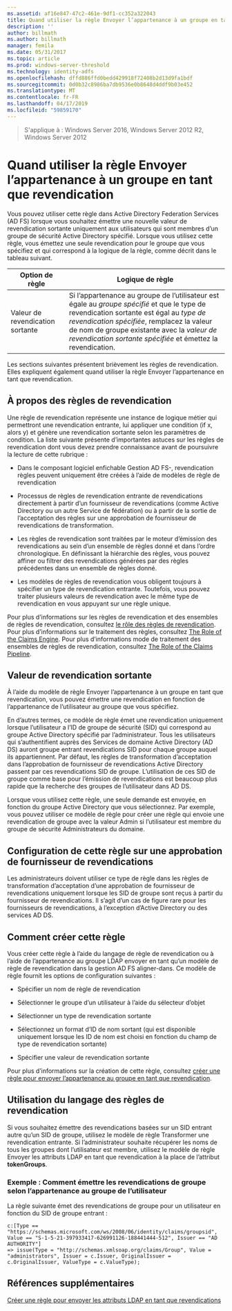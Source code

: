 ```yaml
---
ms.assetid: af16e847-47c2-461e-9df1-cc352a322043
title: Quand utiliser la règle Envoyer l’appartenance à un groupe en tant que revendication
description: ''
author: billmath
ms.author: billmath
manager: femila
ms.date: 05/31/2017
ms.topic: article
ms.prod: windows-server-threshold
ms.technology: identity-adfs
ms.openlocfilehash: dffd886ffd0bedd429918f72408b2d13d9fa1bdf
ms.sourcegitcommit: 0d0b32c8986ba7db9536e0b8648d4ddf9b03e452
ms.translationtype: MT
ms.contentlocale: fr-FR
ms.lasthandoff: 04/17/2019
ms.locfileid: "59859170"
---
```

>S'applique à : Windows Server 2016, Windows Server 2012 R2, Windows Server 2012

# <a name="when-to-use-a-send-group-membership-as-a-claim-rule"></a>Quand utiliser la règle Envoyer l’appartenance à un groupe en tant que revendication
Vous pouvez utiliser cette règle dans Active Directory Federation Services \(AD FS\) lorsque vous souhaitez émettre une nouvelle valeur de revendication sortante uniquement aux utilisateurs qui sont membres d’un groupe de sécurité Active Directory spécifié. Lorsque vous utilisez cette règle, vous émettez une seule revendication pour le groupe que vous spécifiez et qui correspond à la logique de la règle, comme décrit dans le tableau suivant.  
  
|Option de règle|Logique de règle|  
|---------------|--------------|  
|Valeur de revendication sortante|Si l’appartenance au groupe de l’utilisateur est égale au *groupe spécifié* et que le type de revendication sortante est égal au *type de revendication spécifiée*, remplacez la valeur de nom de groupe existante avec la *valeur de revendication sortante spécifiée* et émettez la revendication.|  
  
Les sections suivantes présentent brièvement les règles de revendication. Elles expliquent également quand utiliser la règle Envoyer l’appartenance en tant que revendication.  
  
## <a name="about-claim-rules"></a>À propos des règles de revendication  
Une règle de revendication représente une instance de logique métier qui permettront une revendication entrante, lui appliquer une condition \(if x, alors y\) et génère une revendication sortante selon les paramètres de condition. La liste suivante présente d’importantes astuces sur les règles de revendication dont vous devez prendre connaissance avant de poursuivre la lecture de cette rubrique :  
  
-   Dans le composant logiciel enfichable Gestion AD FS\-, revendication règles peuvent uniquement être créées à l’aide de modèles de règle de revendication  
  
-   Processus de règles de revendication entrante de revendications directement à partir d’un fournisseur de revendications \(comme Active Directory ou un autre Service de fédération\) ou à partir de la sortie de l’acceptation des règles sur une approbation de fournisseur de revendications de transformation.  
  
-   Les règles de revendication sont traitées par le moteur d’émission des revendications au sein d’un ensemble de règles donné et dans l’ordre chronologique. En définissant la hiérarchie des règles, vous pouvez affiner ou filtrer des revendications générées par des règles précédentes dans un ensemble de règles donné.  
  
-   Les modèles de règles de revendication vous obligent toujours à spécifier un type de revendication entrante. Toutefois, vous pouvez traiter plusieurs valeurs de revendication avec le même type de revendication en vous appuyant sur une règle unique.  
  
Pour plus d’informations sur les règles de revendication et des ensembles de règles de revendication, consultez [le rôle des règles de revendication](The-Role-of-Claim-Rules.md). Pour plus d’informations sur le traitement des règles, consultez [The Role of the Claims Engine](The-Role-of-the-Claims-Engine.md). Pour plus d’informations mode de traitement des ensembles de règles de revendication, consultez [The Role of the Claims Pipeline](The-Role-of-the-Claims-Pipeline.md).  
  
## <a name="outgoing-claim-value"></a>Valeur de revendication sortante  
À l’aide du modèle de règle Envoyer l’appartenance à un groupe en tant que revendication, vous pouvez émettre une revendication en fonction de l’appartenance de l’utilisateur au groupe que vous spécifiez.  
  
En d’autres termes, ce modèle de règle émet une revendication uniquement lorsque l’utilisateur a l’ID de groupe de sécurité \(SID\) qui correspond au groupe Active Directory spécifié par l’administrateur. Tous les utilisateurs qui s’authentifient auprès des Services de domaine Active Directory \(AD DS\) auront groupe entrant revendications SID pour chaque groupe auquel ils appartiennent. Par défaut, les règles de transformation d’acceptation dans l’approbation de fournisseur de revendications Active Directory passent par ces revendications SID de groupe. L’utilisation de ces SID de groupe comme base pour l’émission de revendications est beaucoup plus rapide que la recherche des groupes de l’utilisateur dans AD DS.  
  
Lorsque vous utilisez cette règle, une seule demande est envoyée, en fonction du groupe Active Directory que vous sélectionnez. Par exemple, vous pouvez utiliser ce modèle de règle pour créer une règle qui envoie une revendication de groupe avec la valeur Admin si l’utilisateur est membre du groupe de sécurité Administrateurs du domaine.  
  
## <a name="configuring-this-rule-on-a-claims-provider-trust"></a>Configuration de cette règle sur une approbation de fournisseur de revendications  
Les administrateurs doivent utiliser ce type de règle dans les règles de transformation d’acceptation d’une approbation de fournisseur de revendications uniquement lorsque les SID de groupe sont reçus à partir du fournisseur de revendications. Il s’agit d’un cas de figure rare pour les fournisseurs de revendications, à l’exception d’Active Directory ou des services AD DS.  
  
## <a name="how-to-create-this-rule"></a>Comment créer cette règle  
Vous créer cette règle à l’aide du langage de règle de revendication ou à l’aide de l’appartenance au groupe LDAP envoyer en tant qu’un modèle de règle de revendication dans la gestion AD FS aligner\-dans. Ce modèle de règle fournit les options de configuration suivantes :  
  
-   Spécifier un nom de règle de revendication  
  
-   Sélectionner le groupe d’un utilisateur à l’aide du sélecteur d’objet  
  
-   Sélectionner un type de revendication sortante  
  
-   Sélectionnez un format d’ID de nom sortant \(qui est disponible uniquement lorsque les ID de nom est choisi en fonction du champ de type de revendication sortante\)  
  
-   Spécifier une valeur de revendication sortante  
  
Pour plus d’informations sur la création de cette règle, consultez [créer une règle pour envoyer l’appartenance au groupe en tant que revendication](https://technet.microsoft.com/library/ee913569.aspx).  
  
## <a name="using-the-claim-rule-language"></a>Utilisation du langage des règles de revendication  
Si vous souhaitez émettre des revendications basées sur un SID entrant autre qu’un SID de groupe, utilisez le modèle de règle Transformer une revendication entrante. Si l’administrateur souhaite récupérer les noms de tous les groupes dont l’utilisateur est membre, utilisez le modèle de règle Envoyer les attributs LDAP en tant que revendication à la place de l’attribut **tokenGroups**.  
  
### <a name="example-how-to-issue-group-claims-based-on-the-users-group-membership"></a>Exemple : Comment émettre les revendications de groupe selon l’appartenance au groupe de l’utilisateur  
La règle suivante émet des revendications de groupe pour un utilisateur en fonction du SID de groupe entrant :  
  
```  
c:[Type == "https://schemas.microsoft.com/ws/2008/06/identity/claims/groupsid", Value == "S-1-5-21-397933417-626991126-188441444-512", Issuer == "AD AUTHORITY"]  
=> issue(Type = "http://schemas.xmlsoap.org/claims/Group", Value = "administrators", Issuer = c.Issuer, OriginalIssuer = c.OriginalIssuer, ValueType = c.ValueType);  
```  
  
## <a name="additional-references"></a>Références supplémentaires  
[Créer une règle pour envoyer les attributs LDAP en tant que revendications](https://technet.microsoft.com/library/dd807115.aspx)  
  

